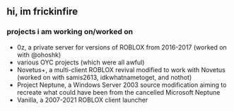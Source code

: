 ## hi, im frickinfire
### projects i am working on/worked on
- 0z, a private server for versions of ROBLOX from 2016-2017 (worked on with @ohoshk)
- various OYC projects (which were all awful)
- Novetus+, a multi-client ROBLOX revival modified to work with Novetus (worked on with samis2613, idkwhatnametoget, and nothot)
- Project Neptune, a Windows Server 2003 source modification aiming to recreate what could have been from the cancelled Microsoft Neptune
- Vanilla, a 2007-2021 ROBLOX client launcher
